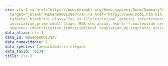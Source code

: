 ```yaml
---
csv: cls-3,<a href="https://www.ensembl.org/Homo_sapiens/Gene/Summary?db=core;g=WBGene00013847"
  target="_blank">WBGene00013847</a>,<a href="https://www.ncbi.nlm.nih.gov/pubmed/30894454"
  target="_blank"><i class="fas fa-file"></i></a>",genetic interference,functional
  association,prime adult stage, RNA-seq assay, hsb-1(-),nucleotide sequence identification,nucleotide
  sequence identification,transcriptional regulation,up-regulates activity
data_alias: cls-3
data_id: WBGene00013847
data_numevidence: 1
data_species: Caenorhabditis elegans
data_taxid: '6239'
title: cls-3
---
```

